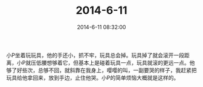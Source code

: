 ﻿---
title: 2014-6-11
date: 2014-6-11 08:32:00
tags:
categories: 爸爸
---
小P坐着玩玩具，他的手还小，抓不牢，玩具总会掉。玩具掉了就会滚开一段距离，小P就压低腰想够着它，但基本上是碰着玩具一点，玩具就滚的更远一点。他够了好些次，总够不回，就斜靠在我身上，嘤嘤的叫，一副要哭的样子，我赶紧把玩具给他拿回来，放到手边，止住他哭。小P的简单烦恼大概就是这样的。